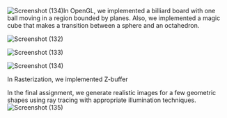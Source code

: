 ![Screenshot (134)](https://github.com/user-attachments/assets/804dcc10-4559-49ff-9c61-dd727f8b3c36)In OpenGL, we implemented a billiard board with one ball moving in a region bounded by planes. Also, we implemented a magic cube that makes a transition between a sphere and an octahedron.

![Screenshot (132)](https://github.com/user-attachments/assets/a8ce0e09-04b7-4ad2-a71e-bf4c670a3a2d)

![Screenshot (133)](https://github.com/user-attachments/assets/e8373e46-d849-4fa9-aac4-5abeffdc332e)


![Screenshot (134)](https://github.com/user-attachments/assets/332cc4e1-6186-4f93-a0b2-1342af016b74)

In Rasterization, we implemented Z-buffer

In the final assignment, we generate realistic images for a few geometric shapes using ray tracing with appropriate illumination techniques.
![Screenshot (135)](https://github.com/user-attachments/assets/f7f59cf5-1a40-43ef-b2df-bfdcf0b08421)
